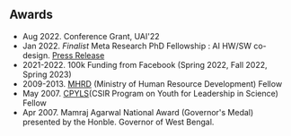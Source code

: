 ## Awards
- Aug 2022. Conference Grant, UAI'22 
- Jan 2022. *Finalist* Meta Research PhD Fellowship : AI HW/SW co-design. [Press Release](https://research.facebook.com/blog/2022/2/announcing-the-recipients-of-the-2022-meta-phd-research-fellowship/)
- 2021-2022. 100k Funding from Facebook (Spring 2022, Fall 2022, Spring 2023)   
- 2009-2013. [MHRD](https://mhrd.gov.in/) (Ministry of Human Resource Development) Fellow 
- May 2007. [CPYLS](http://csirhrdg.res.in/cpyls.htm)(CSIR Program on Youth for Leadership in Science) Fellow 
- Apr 2007. Mamraj Agarwal National Award (Governor's Medal) presented by the Honble. Governor of West Bengal. 
